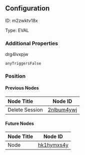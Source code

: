 # 
## Configuration
ID:  m2zwktv18x

Type: EVAL 







### Additional Properties
drg4lvxpjw
```string 
anyTriggersFalse
```





### Position

#### Previous Nodes
| Node Title | Node ID |
| :------------- | ------------ |
| Delete Session | [2nlbum4ywj](./2nlbum4ywj.md) | 
 
 #### Future Nodes
| Node Title | Node ID |
| :------------- | ------------ |
| Node |[hk1hymxs4y](./hk1hymxs4y.md) | 